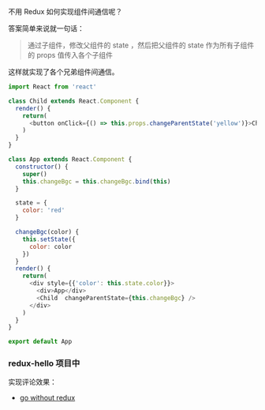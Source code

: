 不用 Redux 如何实现组件间通信呢？

答案简单来说就一句话：

> 通过子组件，修改父组件的 state ，然后把父组件的 state 作为所有子组件的 props 值传入各个子组件

这样就实现了各个兄弟组件间通信。

```js
import React from 'react'

class Child extends React.Component {
  render() {
    return(
      <button onClick={() => this.props.changeParentState('yellow')}>Child Button</button>
    )
  }
}

class App extends React.Component {
  constructor() {
    super()
    this.changeBgc = this.changeBgc.bind(this)
  }

  state = {
    color: 'red'
  }

  changeBgc(color) {
    this.setState({
      color: color
    })
  }
  render() {
    return(
      <div style={{'color': this.state.color}}>
        <div>App</div>
        <Child  changeParentState={this.changeBgc} />
      </div>
    )
  }
}

export default App
```


### redux-hello 项目中

实现评论效果：

- [go without redux](https://github.com/happypeter/redux-hello/commit/f9ab32451cfba2e0e6c5f25dead99dcb5214d932)
